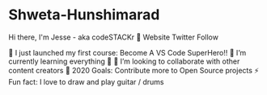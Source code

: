 # Shweta-Hunshimarad
Hi there, I'm Jesse - aka codeSTACKr 👋
Website Twitter Follow

🔭 I just launched my first course: Become A VS Code SuperHero!!
🌱 I’m currently learning everything 🤣
👯 I’m looking to collaborate with other content creators
🥅 2020 Goals: Contribute more to Open Source projects
⚡ Fun fact: I love to draw and play guitar / drums
